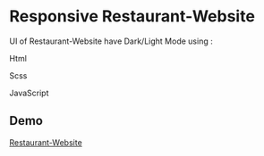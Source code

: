 # Responsive Restaurant-Website

UI of Restaurant-Website have Dark/Light Mode using :

Html

Scss

JavaScript



## Demo

[Restaurant-Website](https://abdelrhman-mohamed-dev.github.io/Restaurant-Website/)
